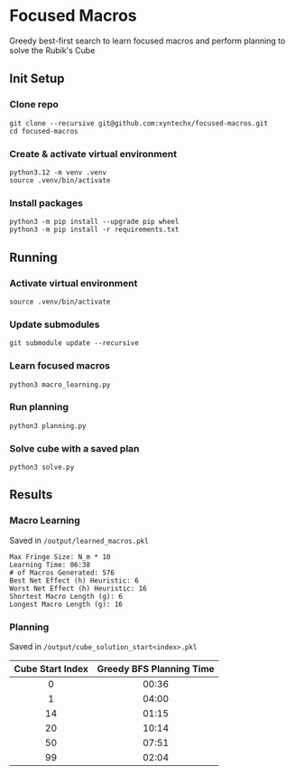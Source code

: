 # Focused Macros
Greedy best-first search to learn focused macros and perform planning to solve the Rubik's Cube

## Init Setup

### Clone repo
```
git clone --recursive git@github.com:xyntechx/focused-macros.git
cd focused-macros
```

### Create & activate virtual environment
```
python3.12 -m venv .venv
source .venv/bin/activate
```

### Install packages
```
python3 -m pip install --upgrade pip wheel
python3 -m pip install -r requirements.txt
```

## Running

### Activate virtual environment
```
source .venv/bin/activate
```

### Update submodules
```
git submodule update --recursive
```

### Learn focused macros
```
python3 macro_learning.py
```

### Run planning
```
python3 planning.py
```

### Solve cube with a saved plan
```
python3 solve.py
```

## Results

### Macro Learning
Saved in `/output/learned_macros.pkl`

```
Max Fringe Size: N_m * 10
Learning Time: 06:38
# of Macros Generated: 576
Best Net Effect (h) Heuristic: 6
Worst Net Effect (h) Heuristic: 16
Shortest Macro Length (g): 6
Longest Macro Length (g): 16
```

### Planning
Saved in `/output/cube_solution_start<index>.pkl`

| Cube Start Index   | Greedy BFS Planning Time |
| :----------------: | :----------------------: |
| 0                  | 00:36                    |
| 1                  | 04:00                    |
| 14                 | 01:15                    |
| 20                 | 10:14                    |
| 50                 | 07:51                    |
| 99                 | 02:04                    |
